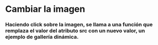 # Cambiar la imagen

### Haciendo click sobre la imagen, se llama a una función que remplaza el valor del atributo src con un nuevo valor, un ejemplo de gallería dinámica. 

